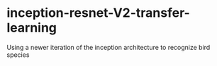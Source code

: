 # inception-resnet-V2-transfer-learning
Using a newer iteration of the inception architecture to recognize bird species

